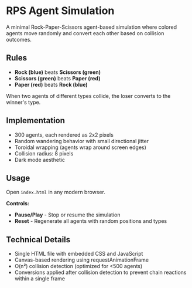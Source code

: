 # RPS Agent Simulation

A minimal Rock-Paper-Scissors agent-based simulation where colored agents move randomly and convert each other based on collision outcomes.

## Rules

- **Rock (blue)** beats **Scissors (green)**
- **Scissors (green)** beats **Paper (red)**
- **Paper (red)** beats **Rock (blue)**

When two agents of different types collide, the loser converts to the winner's type.

## Implementation

- 300 agents, each rendered as 2x2 pixels
- Random wandering behavior with small directional jitter
- Toroidal wrapping (agents wrap around screen edges)
- Collision radius: 8 pixels
- Dark mode aesthetic

## Usage

Open `index.html` in any modern browser.

**Controls:**
- **Pause/Play** - Stop or resume the simulation
- **Reset** - Regenerate all agents with random positions and types

## Technical Details

- Single HTML file with embedded CSS and JavaScript
- Canvas-based rendering using requestAnimationFrame
- O(n²) collision detection (optimized for <500 agents)
- Conversions applied after collision detection to prevent chain reactions within a single frame
